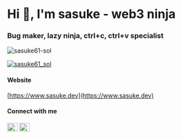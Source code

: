 <h1 align="left">Hi 👋, I'm sasuke - web3 ninja</h1>
<h3 align="left">Bug maker, lazy ninja, ctrl+c, ctrl+v specialist</h3>

<p align="left"> <img src="https://komarev.com/ghpvc/?username=sasuke61-sol&label=Profile%20views&color=0e75b6&style=flat" alt="sasuke61-sol" /> </p>

<p align="left"> <a href="https://twitter.com/sasuke61_sol" target="blank"><img src="https://img.shields.io/twitter/follow/sasuke61_sol?logo=twitter&style=for-the-badge" alt="sasuke61_sol" /></a> </p>

#### Website

[https://www.sasuke.dev](https://www.sasuke.dev)

#### Connect with me</h4>
<p align="left">
<a href="https://twitter.com/sasuke61_sol" target="blank"><img align="center" src="https://raw.githubusercontent.com/rahuldkjain/github-profile-readme-generator/master/src/images/icons/Social/twitter.svg" alt="sasuke61_sol" height="20" width="24" /></a>
<a href="https://discord.gg/920984371425579029" target="blank"><img align="center" src="https://raw.githubusercontent.com/rahuldkjain/github-profile-readme-generator/master/src/images/icons/Social/discord.svg" alt="920984371425579029" height="20" width="24" /></a>
</p>
